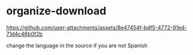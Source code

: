 # organize-download



https://github.com/user-attachments/assets/8e47454f-bdf5-4772-91ed-71d4c46b0f2b





change the language in the source if you are not Spanish
